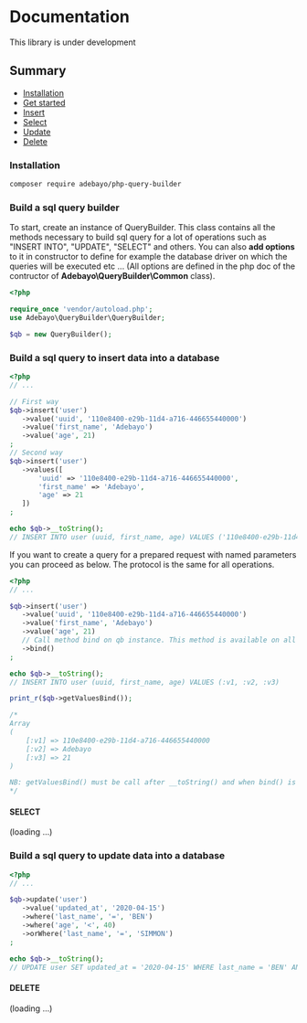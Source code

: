 # Documentation

This library is under development

## Summary
+ [Installation](#install)
+ [Get started](#get-started)
+ [Insert](#insert-into)
+ [Select](#select)
+ [Update](#update)
+ [Delete](#delete)

<a name="install"></a>
### Installation

```bash
composer require adebayo/php-query-builder
```

<a name="get-started"></a>
### Build a sql query builder

To start, create an instance of QueryBuilder. This class contains all the methods necessary to 
build sql query for a lot of operations such as "INSERT INTO", "UPDATE", "SELECT" and others. 
You can also **add options** to it in constructor to define for example the database driver on which the 
queries will be executed etc ... 
(All options are defined in the php doc of the contructor of **Adebayo\QueryBuilder\Common** class).

```php
<?php

require_once 'vendor/autoload.php';
use Adebayo\QueryBuilder\QueryBuilder;

$qb = new QueryBuilder();

```


<a name="insert-into"></a>
### Build a sql query to insert data into a database

```php
<?php
// ...

// First way
$qb->insert('user')
   ->value('uuid', '110e8400-e29b-11d4-a716-446655440000')
   ->value('first_name', 'Adebayo')
   ->value('age', 21)
;
// Second way
$qb->insert('user')
   ->values([
       'uuid' => '110e8400-e29b-11d4-a716-446655440000',
       'first_name' => 'Adebayo',
       'age' => 21
   ])
;

echo $qb->__toString();
// INSERT INTO user (uuid, first_name, age) VALUES ('110e8400-e29b-11d4-a716-446655440000', 'Adebayo', '21')

```

<a name="prepare-query"></a>
If you want to create a query for a prepared request with named parameters you can proceed as below. 
The protocol is the same for all operations.

```php
<?php
// ...

$qb->insert('user')
   ->value('uuid', '110e8400-e29b-11d4-a716-446655440000')
   ->value('first_name', 'Adebayo')
   ->value('age', 21)
   // Call method bind on qb instance. This method is available on all operations (delete, select ...)
   ->bind()
;

echo $qb->__toString();
// INSERT INTO user (uuid, first_name, age) VALUES (:v1, :v2, :v3)

print_r($qb->getValuesBind());

/*
Array
(
    [:v1] => 110e8400-e29b-11d4-a716-446655440000
    [:v2] => Adebayo
    [:v3] => 21
)

NB: getValuesBind() must be call after __toString() and when bind() is call on qb.
*/
```


<a name="select"></a>
#### SELECT
(loading ...)


<a name="update"></a>
### Build a sql query to update data into a database
```php
<?php
// ...

$qb->update('user')
   ->value('updated_at', '2020-04-15')
   ->where('last_name', '=', 'BEN')
   ->where('age', '<', 40)
   ->orWhere('last_name', '=', 'SIMMON')
;

echo $qb->__toString();
// UPDATE user SET updated_at = '2020-04-15' WHERE last_name = 'BEN' AND age < '40' OR last_name = 'SIMMON'

```

<a name="delete"></a>
#### DELETE
(loading ...)



